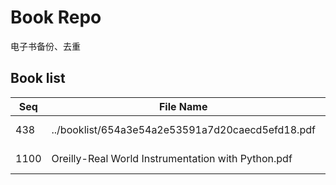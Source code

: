 Book Repo
=========

电子书备份、去重

Book list
---------

| Seq | File Name | Size | MD5 |
| --- | --------- | ---- | --- |
| 438 | ../booklist/654a3e54a2e53591a7d20caecd5efd18.pdf | 7.3 MB | 654a3e54a2e53591a7d20caecd5efd18 | 
| 1100 | Oreilly-Real World Instrumentation with Python.pdf | 7.3 MB | 654a3e54a2e53591a7d20caecd5efd18 | 
